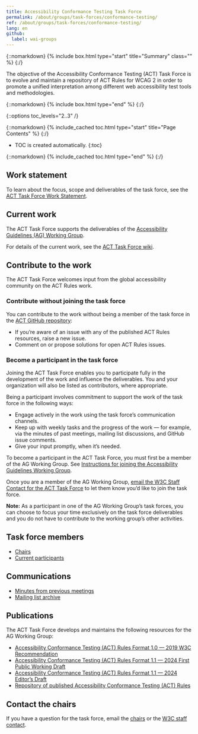 ```yaml
---
title: Accessibility Conformance Testing Task Force
permalink: /about/groups/task-forces/conformance-testing/
ref: /about/groups/task-forces/conformance-testing/
lang: en
github:
  label: wai-groups
---
```


{::nomarkdown}
{% include box.html type="start" title="Summary" class="" %}
{:/}

The objective of the Accessibility Conformance Testing (ACT) Task Force is to evolve and maintain a repository of ACT Rules for WCAG 2 in order to promote a unified interpretation among different web accessibility test tools and methodologies.

{::nomarkdown}
{% include box.html type="end" %}
{:/}

{::options toc_levels="2..3" /}

{::nomarkdown}
{% include_cached toc.html type="start" title="Page Contents" %}
{:/}

-   TOC is created automatically.
{:toc}

{::nomarkdown}
{% include_cached toc.html type="end" %}
{:/}

## Work statement

To learn about the focus, scope and deliverables of the task force, see the [ACT Task Force Work Statement](/about/groups/task-forces/conformance-testing/work-statement/).

## Current work

The ACT Task Force supports the deliverables of the [Accessibility Guidelines (AG) Working Group](/about/groups/agwg/).

For details of the current work, see the [ACT Task Force wiki](https://www.w3.org/WAI/GL/task-forces/conformance-testing/wiki/).

## Contribute to the work

The ACT Task Force welcomes input from the global accessibility community on the ACT Rules work.

### Contribute without joining the task force

You can contribute to the work without being a member of the task force in the [ACT GitHub repository](https://github.com/w3c/wcag-act/issues/):
* If you’re aware of an issue with any of the published ACT Rules resources, raise a new issue.
* Comment on or propose solutions for open ACT Rules issues.

### Become a participant in the task force

Joining the ACT Task Force enables you to participate fully in the development of the work and influence the deliverables. You and your organization will also be listed as contributors, where appropriate.

Being a participant involves commitment to support the work of the task force in the following ways:

* Engage actively in the work using the task force’s communication channels.
* Keep up with weekly tasks and the progress of the work &mdash; for example, via the minutes of past meetings, mailing list discussions, and GitHub issue comments.
* Give your input promptly, when it’s needed.

To become a participant in the ACT Task Force, you must first be a member of the AG Working Group. See [Instructions for joining the Accessibility Guidelines Working Group](https://www.w3.org/groups/wg/ag/instructions/).

Once you are a member of the AG Working Group, [email the W3C Staff Contact for the ACT Task Force](https://www.w3.org/groups/tf/wcag-act/participants/#staff) to let them know you’d like to join the task force. 

**Note:** As a participant in one of the AG Working Group’s task forces, you can choose to focus your time exclusively on the task force deliverables and you do not have to contribute to the working group’s other activities.

## Task force members

* [Chairs](https://www.w3.org/groups/tf/wcag-act/participants/#chairs)
* [Current participants](https://www.w3.org/groups/tf/wcag-act/participants/#participants)

## Communications

* [Minutes from previous meetings](https://www.w3.org/WAI/GL/task-forces/conformance-testing/minutes)
* [Mailing list archive](http://lists.w3.org/Archives/Public/public-wcag-act/)

## Publications

The ACT Task Force develops and maintains the following resources for the AG Working Group:

* [Accessibility Conformance Testing (ACT) Rules Format 1.0 — 2019 W3C Recommendation](https://www.w3.org/TR/act-rules-format/)
* [Accessibility Conformance Testing (ACT) Rules Format 1.1 — 2024 First Public Working Draft](https://www.w3.org/TR/act-rules-format-1.1/)
* [ Accessibility Conformance Testing (ACT) Rules Format 1.1 — 2024 Editor’s Draft](https://w3c.github.io/wcag-act/act-rules-format.html)
* [Repository of published Accessibility Conformance Testing (ACT) Rules](https://www.w3.org/WAI/standards-guidelines/act/rules/)

## Contact the chairs

If you have a question for the task force, email the [chairs](https://www.w3.org/groups/tf/wcag-act/participants/#chairs) or the [W3C staff contact](https://www.w3.org/groups/tf/wcag-act/participants/#staff). 